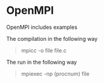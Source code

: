 # OpenMPI
OpenMPI includes examples

The compilation in the following way

>mpicc -o file file.c

The run in the following way 

>mpiexec -np (procnum) file
